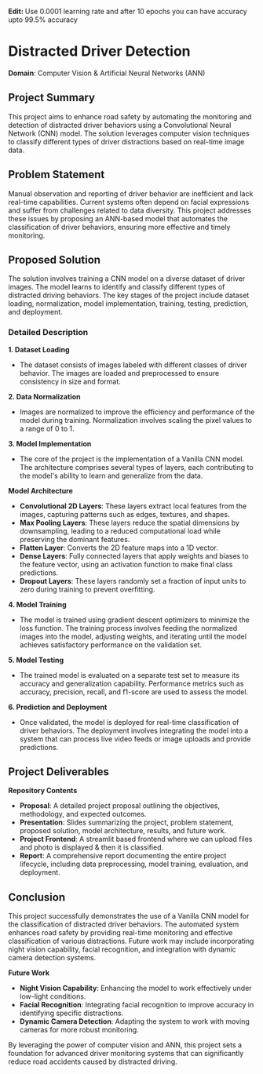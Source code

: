 <strong>Edit: </strong> Use 0.0001 learning rate and after 10 epochs you can have accuracy upto 99.5% accuracy
# Distracted Driver Detection

**Domain**: Computer Vision & Artificial Neural Networks (ANN)

## Project Summary
This project aims to enhance road safety by automating the monitoring and detection of distracted driver behaviors using a Convolutional Neural Network (CNN) model. The solution leverages computer vision techniques to classify different types of driver distractions based on real-time image data.

## Problem Statement
Manual observation and reporting of driver behavior are inefficient and lack real-time capabilities. Current systems often depend on facial expressions and suffer from challenges related to data diversity. This project addresses these issues by proposing an ANN-based model that automates the classification of driver behaviors, ensuring more effective and timely monitoring.

## Proposed Solution
The solution involves training a CNN model on a diverse dataset of driver images. The model learns to identify and classify different types of distracted driving behaviors. The key stages of the project include dataset loading, normalization, model implementation, training, testing, prediction, and deployment.

### Detailed Description

**1. Dataset Loading**
- The dataset consists of images labeled with different classes of driver behavior. The images are loaded and preprocessed to ensure consistency in size and format.

**2. Data Normalization**
- Images are normalized to improve the efficiency and performance of the model during training. Normalization involves scaling the pixel values to a range of 0 to 1.

**3. Model Implementation**
- The core of the project is the implementation of a Vanilla CNN model. The architecture comprises several types of layers, each contributing to the model's ability to learn and generalize from the data.

**Model Architecture**
- **Convolutional 2D Layers**: These layers extract local features from the images, capturing patterns such as edges, textures, and shapes.
- **Max Pooling Layers**: These layers reduce the spatial dimensions by downsampling, leading to a reduced computational load while preserving the dominant features.
- **Flatten Layer**: Converts the 2D feature maps into a 1D vector.
- **Dense Layers**: Fully connected layers that apply weights and biases to the feature vector, using an activation function to make final class predictions.
- **Dropout Layers**: These layers randomly set a fraction of input units to zero during training to prevent overfitting.

**4. Model Training**
- The model is trained using gradient descent optimizers to minimize the loss function. The training process involves feeding the normalized images into the model, adjusting weights, and iterating until the model achieves satisfactory performance on the validation set.

**5. Model Testing**
- The trained model is evaluated on a separate test set to measure its accuracy and generalization capability. Performance metrics such as accuracy, precision, recall, and f1-score are used to assess the model.

**6. Prediction and Deployment**
- Once validated, the model is deployed for real-time classification of driver behaviors. The deployment involves integrating the model into a system that can process live video feeds or image uploads and provide predictions.

## Project Deliverables

**Repository Contents**
- **Proposal**: A detailed project proposal outlining the objectives, methodology, and expected outcomes.
- **Presentation**: Slides summarizing the project, problem statement, proposed solution, model architecture, results, and future work.
- **Project Frontend**: A streamlit based frontend where we can upload files and photo is displayed & then it is classified.
- **Report**: A comprehensive report documenting the entire project lifecycle, including data preprocessing, model training, evaluation, and deployment.
  

## Conclusion
This project successfully demonstrates the use of a Vanilla CNN model for the classification of distracted driver behaviors. The automated system enhances road safety by providing real-time monitoring and effective classification of various distractions. Future work may include incorporating night vision capability, facial recognition, and integration with dynamic camera detection systems.

**Future Work**
- **Night Vision Capability**: Enhancing the model to work effectively under low-light conditions.
- **Facial Recognition**: Integrating facial recognition to improve accuracy in identifying specific distractions.
- **Dynamic Camera Detection**: Adapting the system to work with moving cameras for more robust monitoring.

By leveraging the power of computer vision and ANN, this project sets a foundation for advanced driver monitoring systems that can significantly reduce road accidents caused by distracted driving.
